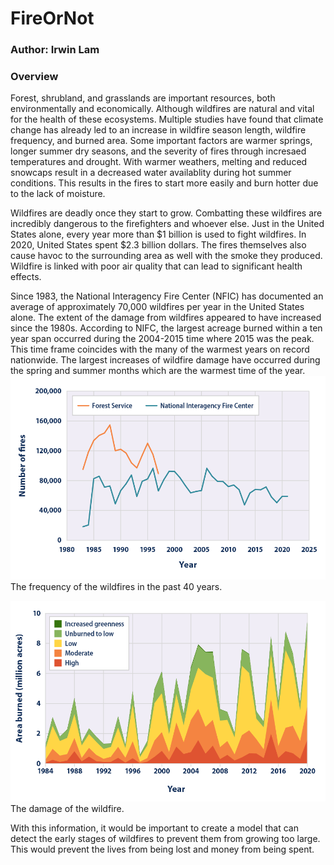 # FireOrNot
### Author: Irwin Lam

### Overview  
Forest, shrubland, and grasslands are important resources, both environmentally and economically. Although wildfires are natural and vital for the health of these ecosystems. Multiple studies have found that climate change has already led to an increase in wildfire season length, wildfire frequency, and burned area. Some important factors are warmer springs, longer summer dry seasons, and the severity of fires through incresaed temperatures and drought. With warmer weathers, melting and reduced snowcaps result in a decreased water availablity during hot summer conditions. This results in the fires to start more easily and burn hotter due to the lack of moisture. 

Wildfires are deadly once they start to grow. Combatting these wildfires are incredibly dangerous to the firefighters and whoever else. Just in the United States alone, every year more than $1 billion is used to fight wildfires. In 2020, United States spent $2.3 billion dollars. The fires themselves also cause havoc to the surrounding area as well with the smoke they produced. Wildfire is linked with poor air quality that can lead to significant health effects. 

Since 1983, the National Interagency Fire Center (NFIC) has documented an average of approximately 70,000 wildfires per year in the United States alone. The extent of the damage from wildfires appeared to have increased since the 1980s. According to NIFC, the largest acreage burned within a ten year span occurred during the 2004-2015 time where 2015 was the peak. This time frame coincides with the many of the warmest years on record nationwide. The largest increases of wildfire damage have occurred during the spring and summer months which are the warmest time of the year. 
![Wildfire Frequency](Figures/wildfire_freq.png)
The frequency of the wildfires in the past 40 years. 

![Wildfire Damage](Figures/wildfire_dmg.png)
The damage of the wildfire. 

With this information, it would be important to create a model that can detect the early stages of wildfires to prevent them from growing too large. This would prevent the lives from being lost and money from being spent. 
